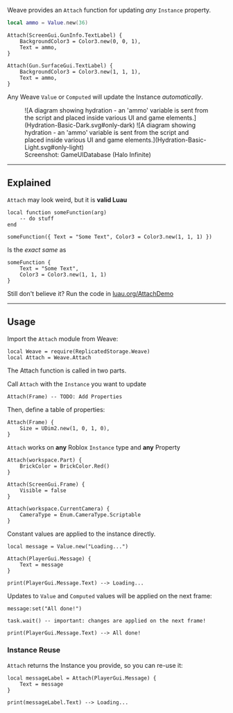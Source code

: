 Weave provides an `Attach` function for updating _any_ `Instance` property.

```lua
local ammo = Value.new(36)
```

```luau hl_lines="3"
Attach(ScreenGui.GunInfo.TextLabel) {
	BackgroundColor3 = Color3.new(0, 0, 1),
	Text = ammo,
}
```

```luau hl_lines="3"
Attach(Gun.SurfaceGui.TextLabel) {
	BackgroundColor3 = Color3.new(1, 1, 1),
	Text = ammo,
}
```

Any Weave `Value` or `Computed` will update the Instance _automatically_.

<figure markdown>
![A diagram showing hydration - an 'ammo' variable is sent from the script and placed inside various UI and game elements.](Hydration-Basic-Dark.svg#only-dark)
![A diagram showing hydration - an 'ammo' variable is sent from the script and placed inside various UI and game elements.](Hydration-Basic-Light.svg#only-light)
<figcaption>Screenshot: GameUIDatabase (Halo Infinite)</figcaption>
</figure>

---

## Explained

`Attach` may look weird, but it is **valid Luau**

```luau
local function someFunction(arg)
	-- do stuff
end

someFunction({ Text = "Some Text", Color3 = Color3.new(1, 1, 1) })
```

Is the _exact same_ as

```luau
someFunction {
	Text = "Some Text",
	Color3 = Color3.new(1, 1, 1)
}
```

Still don't believe it? Run the code in <a href="https://luau.org/demo?share=H4sIAAAAAAAACsvJT07MUUgrzUsuyczPUyjOz011g3I0EovSNbkUFBQUCooy80pAXL2Q1IoSHQUQyzk%2FJ7%2FIWJMrNS%2BFiwtFW7UCSJWCrYJScH5uKpijpKMAUa9gq5BgqKMAQgkKtZqoOhWqFcDWYWg3UtIBSyDMMNBRAKEErlouLi4AkZUuRMQAAAA%3D" target="_blank">luau.org/AttachDemo</a>

---

## Usage

Import the `Attach` module from Weave:

```luau linenums="1"
local Weave = require(ReplicatedStorage.Weave)
local Attach = Weave.Attach
```

The Attach function is called in two parts.

Call `Attach` with the `Instance` you want to update

```luau
Attach(Frame) -- TODO: Add Properties
```

Then, define a table of properties:

```luau
Attach(Frame) {
	Size = UDim2.new(1, 0, 1, 0),
}
```

`Attach` works on **any** Roblox `Instance` type and **any** Property

```luau
Attach(workspace.Part) {
	BrickColor = BrickColor.Red()
}

Attach(ScreenGui.Frame) {
	Visible = false
}

Attach(workspace.CurrentCamera) {
	CameraType = Enum.CameraType.Scriptable
}
```

Constant values are applied to the instance directly.

```luau
local message = Value.new("Loading...")

Attach(PlayerGui.Message) {
	Text = message
}

print(PlayerGui.Message.Text) --> Loading...
```

Updates to `Value` and `Computed` values will be applied on the next frame:

```luau
message:set("All done!")

task.wait() -- important: changes are applied on the next frame!

print(PlayerGui.Message.Text) --> All done!
```

### Instance Reuse

`Attach` returns the Instance you provide, so you can re-use it:

```luau
local messageLabel = Attach(PlayerGui.Message) {
	Text = message
}

print(messageLabel.Text) --> Loading...
```
